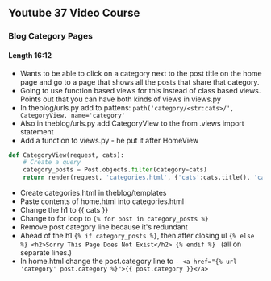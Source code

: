 ## Youtube 37 Video Course
### Blog Category Pages
#### Length 16:12

- Wants to be able to click on a category next to the post title on the home page and go to a page that shows all the posts that share that category.
- Going to use function based views for this instead of class based views. Points out that you can have both kinds of views in views.py
- In theblog/urls.py add to pattens: `path('category/<str:cats>/', CategoryView, name='category'`
- Also in theblog/urls.py add CategoryView to the from .views import statement
- Add a function to views.py - he put it after HomeView
``` python
def CategoryView(request, cats):
	# Create a query
	category_posts = Post.objects.filter(category=cats)
	return render(request, 'categories.html', {'cats':cats.title(), 'category_posts':category_posts})
```
- Create categories.html in theblog/templates
- Paste contents of home.html into categories.html 
- Change the h1 to {{ cats }}
- Change to for loop to `{% for post in category_posts %}`
- Remove post.category line because it's redundant
- Ahead of the h1 `{% if category_posts %}`, then after closing ul `{% else %} <h2>Sorry This Page Does Not Exist</h2> {% endif %} ` (all on separate lines.)
- In home.html change the post.category line to `- <a href="{% url 'category' post.category %}">{{ post.category }}</a>`
